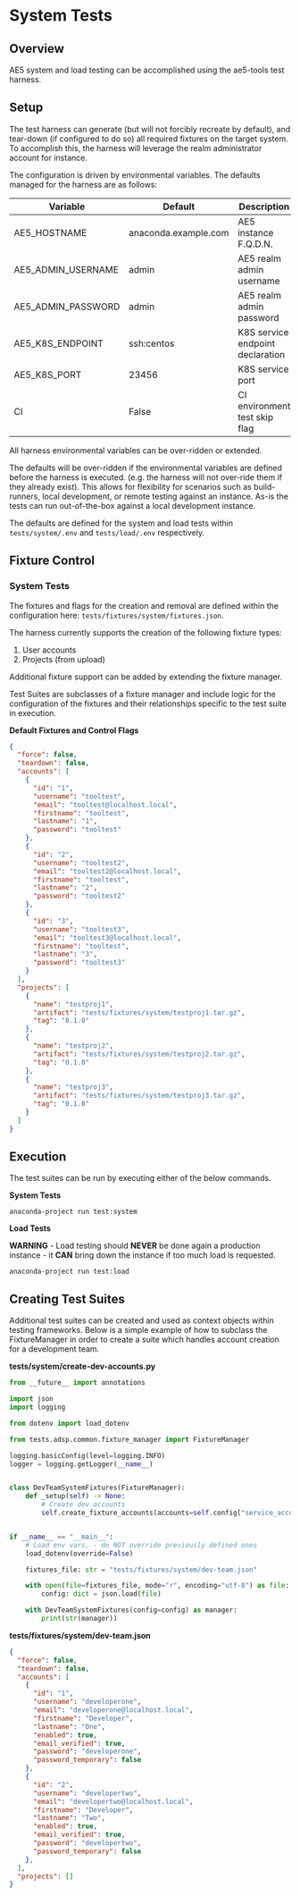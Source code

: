 # System Tests

## Overview
AE5 system and load testing can be accomplished using the ae5-tools test harness.

## Setup
The test harness can generate (but will not forcibly recreate by default), and tear-down (if configured to do so) all required fixtures on the target system. To accomplish this, the harness will leverage the realm administrator account for instance.

The configuration is driven by environmental variables. The defaults managed for the harness are as follows:

| Variable           | Default              | Description                      |
|--------------------|----------------------|----------------------------------|
| AE5_HOSTNAME       | anaconda.example.com | AE5 instance F.Q.D.N.            |
| AE5_ADMIN_USERNAME | admin                | AE5 realm admin username         |
| AE5_ADMIN_PASSWORD | admin                | AE5 realm admin password         |
| AE5_K8S_ENDPOINT   | ssh:centos           | K8S service endpoint declaration |
| AE5_K8S_PORT       | 23456                | K8S service port                 |
| CI                 | False                | CI environment test skip flag    |


All harness environmental variables can be over-ridden or extended.

The defaults will be over-ridden if the environmental variables are defined before the harness is executed. (e.g. the harness will not over-ride them if they already exist).  This allows for flexibility for scenarios such as build-runners, local development, or remote testing against an instance.
As-is the tests can run out-of-the-box against a local development instance.

The defaults are defined for the system and load tests within `tests/system/.env` and `tests/load/.env` respectively.

## Fixture Control

### System Tests
The fixtures and flags for the creation and removal are defined within the configuration here: `tests/fixtures/system/fixtures.json`.

The harness currently supports the creation of the following fixture types:
1. User accounts
2. Projects (from upload)

Additional fixture support can be added by extending the fixture manager.

Test Suites are subclasses of a fixture manager and include logic for the configuration of the fixtures and their relationships specific to the test suite in execution.

**Default Fixtures and Control Flags**
```json lines
{
  "force": false,
  "teardown": false,
  "accounts": [
    {
      "id": "1",
      "username": "tooltest",
      "email": "tooltest@localhost.local",
      "firstname": "tooltest",
      "lastname": "1",
      "password": "tooltest"
    },
    {
      "id": "2",
      "username": "tooltest2",
      "email": "tooltest2@localhost.local",
      "firstname": "tooltest",
      "lastname": "2",
      "password": "tooltest2"
    },
    {
      "id": "3",
      "username": "tooltest3",
      "email": "tooltest3@localhost.local",
      "firstname": "tooltest",
      "lastname": "3",
      "password": "tooltest3"
    }
  ],
  "projects": [
    {
      "name": "testproj1",
      "artifact": "tests/fixtures/system/testproj1.tar.gz",
      "tag": "0.1.0"
    },
    {
      "name": "testproj2",
      "artifact": "tests/fixtures/system/testproj2.tar.gz",
      "tag": "0.1.0"
    },
    {
      "name": "testproj3",
      "artifact": "tests/fixtures/system/testproj3.tar.gz",
      "tag": "0.1.0"
    }
  ]
}
```

## Execution
The test suites can be run by executing either of the below commands.

**System Tests**

```commandline
anaconda-project run test:system
```

**Load Tests**

**WARNING** - Load testing should **NEVER** be done again a production instance - it **CAN** bring down the instance if too much load is requested.

```commandline
anaconda-project run test:load
```

## Creating Test Suites
Additional test suites can be created and used as context objects within testing frameworks.  Below is a simple example of how to subclass the FixtureManager in order to create a suite which handles account creation for a development team.

**tests/system/create-dev-accounts.py**
```python
from __future__ import annotations

import json
import logging

from dotenv import load_dotenv

from tests.adsp.common.fixture_manager import FixtureManager

logging.basicConfig(level=logging.INFO)
logger = logging.getLogger(__name__)


class DevTeamSystemFixtures(FixtureManager):
    def _setup(self) -> None:
        # Create dev accounts
        self.create_fixture_accounts(accounts=self.config["service_accounts"], force=self.config["force"])


if __name__ == "__main__":
    # Load env vars, - do NOT override previously defined ones
    load_dotenv(override=False)

    fixtures_file: str = "tests/fixtures/system/dev-team.json"

    with open(file=fixtures_file, mode="r", encoding="utf-8") as file:
        config: dict = json.load(file)

    with DevTeamSystemFixtures(config=config) as manager:
        print(str(manager))

```

**tests/fixtures/system/dev-team.json**
```json lines
{
  "force": false,
  "teardown": false,
  "accounts": [
    {
      "id": "1",
      "username": "developerone",
      "email": "developerone@localhost.local",
      "firstname": "Developer",
      "lastname": "One",
      "enabled": true,
      "email_verified": true,
      "password": "developerone",
      "password_temporary": false
    },
    {
      "id": "2",
      "username": "developertwo",
      "email": "developertwo@localhost.local",
      "firstname": "Developer",
      "lastname": "Two",
      "enabled": true,
      "email_verified": true,
      "password": "developertwo",
      "password_temporary": false
    },
  ],
  "projects": []
}
```